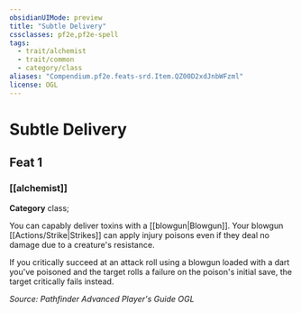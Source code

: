 ```yaml
---
obsidianUIMode: preview
title: "Subtle Delivery"
cssclasses: pf2e,pf2e-spell
tags:
  - trait/alchemist
  - trait/common
  - category/class
aliases: "Compendium.pf2e.feats-srd.Item.QZ00D2xdJnbWFzml"
license: OGL
---
```

# Subtle Delivery
## Feat 1
### [[alchemist]]

**Category** class; 




You can capably deliver toxins with a [[blowgun|Blowgun]]. Your blowgun [[Actions/Strike|Strikes]] can apply injury poisons even if they deal no damage due to a creature's resistance.

If you critically succeed at an attack roll using a blowgun loaded with a dart you've poisoned and the target rolls a failure on the poison's initial save, the target critically fails instead.

*Source: Pathfinder Advanced Player's Guide*
*OGL*